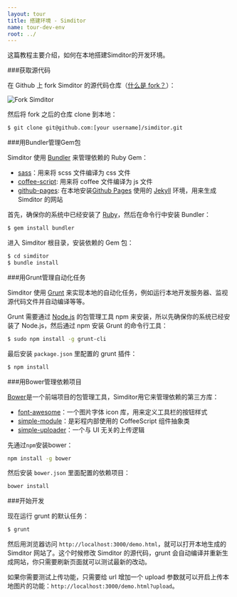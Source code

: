```yaml
---
layout: tour
title: 搭建环境 - Simditor
name: tour-dev-env
root: ../
---
```


这篇教程主要介绍，如何在本地搭建Simditor的开发环境。

###获取源代码

在 Github 上 fork Simditor 的源代码仓库（[什么是 fork？](https://help.github.com/articles/fork-a-repo)）：

![Fork Simditor](http://pic.yupoo.com/farthinker_v/DFeVxRCs/custom.jpg)

然后将 fork 之后的仓库 clone 到本地：

```bash
$ git clone git@github.com:[your username]/simditor.git
```


###用Bundler管理Gem包

Simditor 使用 [Bundler](http://bundler.io/) 来管理依赖的 Ruby Gem：

* [sass](https://github.com/nex3/sass)：用来将 scss 文件编译为 css 文件
* [coffee-script](https://github.com/josh/ruby-coffee-script): 用来将 coffee 文件编译为 js 文件
* [github-pages](https://github.com/github/pages-gem): 在本地安装[Github Pages](https://pages.github.com/) 使用的 [Jekyll](http://jekyllrb.com/) 环境，用来生成 Simditor 的网站

首先，确保你的系统中已经安装了 [Ruby](https://www.ruby-lang.org/en/installation/)，然后在命令行中安装 Bundler：

```bash
$ gem install bundler
```

进入 Simditor 根目录，安装依赖的 Gem 包：

```bash
$ cd simditor
$ bundle install
```


###用Grunt管理自动化任务

Simditor 使用 [Grunt](http://gruntjs.com/) 来实现本地的自动化任务，例如运行本地开发服务器、监视源代码文件并自动编译等等。

Grunt 需要通过 [Node.js](http://nodejs.org/) 的包管理工具 npm 来安装，所以先确保你的系统已经安装了 Node.js，然后通过 npm 安装 Grunt 的命令行工具：

```bash
$ sudo npm install -g grunt-cli
```

最后安装 `package.json` 里配置的 grunt 插件：

```bash
$ npm install
```


###用Bower管理依赖项目

[Bower](http://bower.io/)是一个前端项目的包管理工具，Simditor用它来管理依赖的第三方库：

* [font-awesome](http://fontawesome.io/)：一个图片字体 icon 库，用来定义工具栏的按钮样式
* [simple-module](http://https://github.com/mycolorway/simple-module)：是彩程内部使用的 CoffeeScript 组件抽象类
* [simple-uploader](https://github.com/mycolorway/simple-uploader)：一个与 UI 无关的上传逻辑

先通过`npm`安装bower：

```bash
npm install -g bower
```

然后安装 `bower.json` 里面配置的依赖项目：

```bash
bower install
```


###开始开发

现在运行 grunt 的默认任务：

```bash
$ grunt
```

然后用浏览器访问 `http://localhost:3000/demo.html`，就可以打开本地生成的 Simditor 网站了。这个时候修改 Simditor 的源代码，grunt 会自动编译并重新生成网站，你只需要刷新页面就可以测试最新的改动。

如果你需要测试上传功能，只需要给 url 增加一个 upload 参数就可以开启上传本地图片的功能：`http://localhost:3000/demo.html?upload`。
